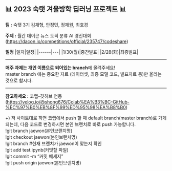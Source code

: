 ## 📊 2023 숙탯 겨울방학 딥러닝 프로젝트 📊 


**팀 :** 숙탯 3기 김채형, 안정민, 정재원, 최호경 

**주제 :** 월간 데이콘 뉴스 토픽 분류 AI 경진대회 (https://dacon.io/competitions/official/235747/codeshare)

**일정**
|일자|일정|
|------|---|
|1/30(월)|중간발표|
|2/28(화)|최종발표|


<hr/>

**매주 과제는 개인 이름으로 되어있는 branch**에 올려주세요!  
master branch 에는 중요한 자료 (데이터셋, 최종 모델 코드, 발표자료 등)만 올리는 것으로 합시다.

<hr/>

**참고하세요 :** 코랩-깃허브 연동 (https://velog.io/@shong676/Colab%EA%B3%BC-GitHub-%EC%97%B0%EB%8F%99%ED%95%98%EA%B8%B0)  

+) 저 사이트대로 하면 코랩에서 push 할 때 default branch(master branch)로 가게 되는데, 다음 코드로 변경하시면 본인 브랜치로 바로 push 가능합니다.  
!git branch jaewon(본인브랜치명)  
!git checkout jaewon(본인브랜치명)  
!git branch #현재 브랜치가 jaewon이 맞는지 확인  
!git add test.ipynb(커밋할 파일)  
!git commit -m “커밋 메세지”  
!git push origin jaewon(본인브랜치명)  



